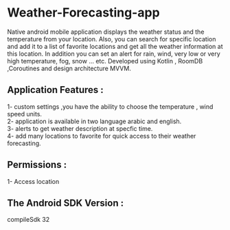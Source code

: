 # Weather-Forecasting-app
Native android mobile application displays the weather status and the temperature from your location.
Also, you can search for specific location and add it to a list of favorite locations and get all the weather information at this location.
In addition you can set an alert for rain, wind, very low or very high temperature, fog, snow … etc.
 Developed using Kotlin , RoomDB ,Coroutines and design architecture MVVM.

## Application Features :
1- custom settings ,you have the ability to choose the temperature , wind speed units.<br />
2- application is available in two language arabic and english.<br />
3- alerts to get weather description at specfic time.<br />
4- add many locations to favorite for quick access to their weather forecasting.<br />
## Permissions :
1- Access location
## The Android SDK Version :
compileSdk 32

